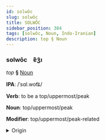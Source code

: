 ```yaml
---
id: solwôc
slug: solwôc
title: SOLWÔC
sidebar_position: 384
tags: [solwôc, Noun, Indo-Iranian]
description: top § Noun
---
```


### solwôc&emsp;<span kind="abugida">ɐ͊ʒ̄ı</span>

*top* **§** [Noun](../../tags/Noun)

**IPA**: /ˈsɑl.wot͡ɕ/

**Verb**: to be a top/uppermost/peak

**Noun**: top/uppermost/peak

**Modifier**: top/uppermost/peak-related

<details>
    <summary>Origin</summary>
    Hindi सर्वोच्च sarvocc [sɐɾ.ʋoː(t̚)t͡ʃ]<br/>
    <em>Indo-Iranian Language Family</em>
</details>